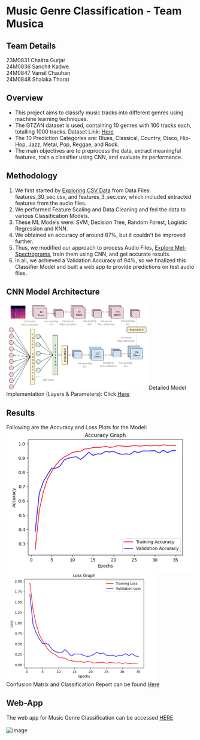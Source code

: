 # Music Genre Classification - Team Musica

## Team Details
23M0831 Chaitra Gurjar <br>
24M0836 Sanchit Kadwe<br>
24M0847 Vansil Chauhan <br>
24M0848 Shalaka Thorat

## Overview
<ul>
<li>This project aims to classify music tracks into different genres using machine learning techniques.</li>
<li>The GTZAN dataset is used, containing 10 genres with 100 tracks each, totalling 1000 tracks.
Dataset Link: <a href="https://www.kaggle.com/datasets/andradaolteanu/gtzan-dataset-music-genre-classification">Here</a></li>
<li>The 10 Prediction Categories are: Blues, Classical, Country, Disco, Hip-Hop, Jazz, Metal, Pop, Reggae, and Rock.</li>
<li>The main objectives are to preprocess the data, extract meaningful features, train a classifier using CNN, and evaluate its performance.</li>
</ul>

## Methodology
1) We first started by <a href="https://github.com/sanchitkadwe/fml-project/tree/main/Exploring%20CSV%20Data">Exploring CSV Data</a> from Data Files: features_30_sec.csv, and features_3_sec.csv, which included extracted features from the audio files.
2) We performed Feature Scaling and Data Cleaning and fed the data to various Classification Models.
3) These ML Models were: SVM, Decision Tree, Random Forest, Logistic Regression and KNN.
4) We obtained an accuracy of around 87%, but it couldn't be improved further.
5) Thus, we modified our approach to process Audio Files, <a href="https://github.com/sanchitkadwe/fml-project/tree/main/Exploring%20Mel-Spectrograms">Explore Mel-Spectrograms</a>, train them using CNN, and get accurate results.
6) In all, we achieved a Validation Accuracy of 94%, so we finalized this Classifier Model and built a web app to provide predictions on test audio files.


## CNN Model Architecture
<img width="377" alt="image" src="https://github.com/sanchitkadwe/fml-project/blob/main/CNN%20Model%20Architecture/Model%20Overview.png">
Detailed Model Implementation (Layers & Parameters): Click <a href="https://github.com/sanchitkadwe/fml-project/blob/main/CNN%20Model%20Architecture/Model%20Layers.png">Here</a>

## Results
Following are the Accuracy and Loss Plots for the Model:<br>
<img width="500" alt="image" src="https://github.com/sanchitkadwe/fml-project/blob/main/Output%20Graphs/Accuracy%20Graph.png">
<img width="400" alt="image" src="https://github.com/sanchitkadwe/fml-project/blob/main/Output%20Graphs/Loss%20Graph.png"><br>
Confusion Matrix and Classification Report can be found <a href="https://github.com/sanchitkadwe/fml-project/tree/main/Output%20Graphs">Here</a>

## Web-App
The web app for Music Genre Classification can be accessed <a href="https://cs725-genreclassifier.streamlit.app/">HERE</a><br><br>
<img width="872" alt="image" src="https://github.com/user-attachments/assets/34cfb690-6ace-4fad-803d-d4bdada7eee0">
